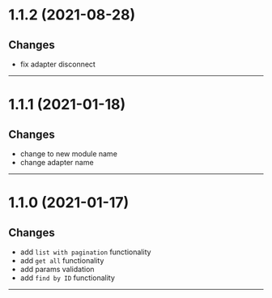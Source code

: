 <a name="1.1.2"></a>

# 1.1.2 (2021-08-28)

## Changes

- fix adapter disconnect

---

<a name="1.1.1"></a>

# 1.1.1 (2021-01-18)

## Changes

- change to new module name
- change adapter name

---

<a name="1.1.0"></a>

# 1.1.0 (2021-01-17)

## Changes

- add `list with pagination` functionality
- add `get all` functionality
- add params validation
- add `find by ID` functionality

---
